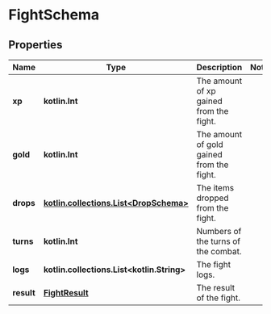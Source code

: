
# FightSchema

## Properties
Name | Type | Description | Notes
------------ | ------------- | ------------- | -------------
**xp** | **kotlin.Int** | The amount of xp gained from the fight. | 
**gold** | **kotlin.Int** | The amount of gold gained from the fight. | 
**drops** | [**kotlin.collections.List&lt;DropSchema&gt;**](DropSchema.md) | The items dropped from the fight. | 
**turns** | **kotlin.Int** | Numbers of the turns of the combat. | 
**logs** | **kotlin.collections.List&lt;kotlin.String&gt;** | The fight logs. | 
**result** | [**FightResult**](FightResult.md) | The result of the fight. | 



